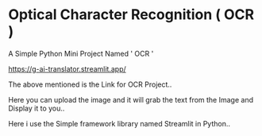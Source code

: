 # Optical Character Recognition ( OCR )

A Simple Python Mini Project Named ' OCR '

https://g-ai-translator.streamlit.app/

The above mentioned is the Link for OCR Project..

Here you can upload the image and it will grab the text from the Image and Display it to you..

Here i use the Simple framework library named Streamlit in Python..
